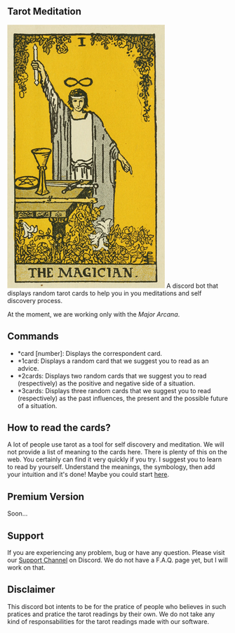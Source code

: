## Tarot Meditation

<img src='https://raw.githubusercontent.com/AlmirPaulo/TarotMeditation/main/cards/1.png'>
A discord bot that displays random tarot cards to help you in you meditations and self discovery process.

At the moment, we are working only with the *Major Arcana*.

## Commands 

* \*card [number]: Displays the correspondent card. 
* \*1card: Displays a random card that we suggest you to read as an advice. 
* \*2cards: Displays two random cards that we suggest you to read (respectively) as the positive and negative side of a situation. 
* \*3cards: Displays three random cards that we suggest you to read (respectively) as the past influences, the present and the possible future of a situation. 

## How to read the cards?

A lot of people use tarot as a tool for self discovery and meditation. We will not provide a list of meaning to the cards here. There is plenty of this on the web. You certainly can find it very quickly if you try. I suggest you to learn to read by yourself. Understand the meanings, the symbology, then add your intuition and it's done! Maybe you could start [here](http://learntarot.com/).

## Premium Version

Soon...

## Support

If you are experiencing any problem, bug or have any question. Please visit our [Support Channel](https://discord.gg/4sutReEVE8) on Discord. We do not have a  F.A.Q. page yet, but I will work on that. 

## Disclaimer 

This discord bot intents to be for the pratice of people who believes in such pratices and pratice the tarot readings by their own. We do not take any kind of responsabilities for the tarot readings made with our software. 


